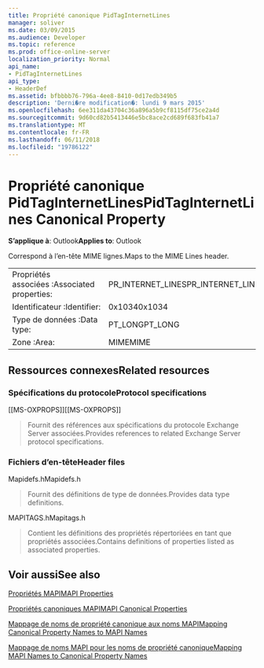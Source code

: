 ```yaml
---
title: Propriété canonique PidTagInternetLines
manager: soliver
ms.date: 03/09/2015
ms.audience: Developer
ms.topic: reference
ms.prod: office-online-server
localization_priority: Normal
api_name:
- PidTagInternetLines
api_type:
- HeaderDef
ms.assetid: bfbbbb76-796a-4ee8-8410-0d17edb349b5
description: 'Derni�re modification�: lundi 9 mars 2015'
ms.openlocfilehash: 6ee311da43704c36a896a5b9cf8115df75ce2a4d
ms.sourcegitcommit: 9d60cd82b5413446e5bc8ace2cd689f683fb41a7
ms.translationtype: MT
ms.contentlocale: fr-FR
ms.lasthandoff: 06/11/2018
ms.locfileid: "19786122"
---
```

# <a name="pidtaginternetlines-canonical-property"></a><span data-ttu-id="abc6e-103">Propriété canonique PidTagInternetLines</span><span class="sxs-lookup"><span data-stu-id="abc6e-103">PidTagInternetLines Canonical Property</span></span>

  
  
<span data-ttu-id="abc6e-104">**S’applique à**: Outlook</span><span class="sxs-lookup"><span data-stu-id="abc6e-104">**Applies to**: Outlook</span></span> 
  
<span data-ttu-id="abc6e-105">Correspond à l’en-tête MIME lignes.</span><span class="sxs-lookup"><span data-stu-id="abc6e-105">Maps to the MIME Lines header.</span></span>
  
|||
|:-----|:-----|
|<span data-ttu-id="abc6e-106">Propriétés associées :</span><span class="sxs-lookup"><span data-stu-id="abc6e-106">Associated properties:</span></span>  <br/> |<span data-ttu-id="abc6e-107">PR_INTERNET_LINES</span><span class="sxs-lookup"><span data-stu-id="abc6e-107">PR_INTERNET_LINES</span></span>  <br/> |
|<span data-ttu-id="abc6e-108">Identificateur :</span><span class="sxs-lookup"><span data-stu-id="abc6e-108">Identifier:</span></span>  <br/> |<span data-ttu-id="abc6e-109">0x1034</span><span class="sxs-lookup"><span data-stu-id="abc6e-109">0x1034</span></span>  <br/> |
|<span data-ttu-id="abc6e-110">Type de données :</span><span class="sxs-lookup"><span data-stu-id="abc6e-110">Data type:</span></span>  <br/> |<span data-ttu-id="abc6e-111">PT_LONG</span><span class="sxs-lookup"><span data-stu-id="abc6e-111">PT_LONG</span></span>  <br/> |
|<span data-ttu-id="abc6e-112">Zone :</span><span class="sxs-lookup"><span data-stu-id="abc6e-112">Area:</span></span>  <br/> |<span data-ttu-id="abc6e-113">MIME</span><span class="sxs-lookup"><span data-stu-id="abc6e-113">MIME</span></span>  <br/> |
   
## <a name="related-resources"></a><span data-ttu-id="abc6e-114">Ressources connexes</span><span class="sxs-lookup"><span data-stu-id="abc6e-114">Related resources</span></span>

### <a name="protocol-specifications"></a><span data-ttu-id="abc6e-115">Spécifications du protocole</span><span class="sxs-lookup"><span data-stu-id="abc6e-115">Protocol specifications</span></span>

<span data-ttu-id="abc6e-116">[[MS-OXPROPS]]</span><span class="sxs-lookup"><span data-stu-id="abc6e-116">[[MS-OXPROPS]]</span></span> 
  
> <span data-ttu-id="abc6e-117">Fournit des références aux spécifications du protocole Exchange Server associées.</span><span class="sxs-lookup"><span data-stu-id="abc6e-117">Provides references to related Exchange Server protocol specifications.</span></span>
    
### <a name="header-files"></a><span data-ttu-id="abc6e-118">Fichiers d’en-tête</span><span class="sxs-lookup"><span data-stu-id="abc6e-118">Header files</span></span>

<span data-ttu-id="abc6e-119">Mapidefs.h</span><span class="sxs-lookup"><span data-stu-id="abc6e-119">Mapidefs.h</span></span>
  
> <span data-ttu-id="abc6e-120">Fournit des définitions de type de données.</span><span class="sxs-lookup"><span data-stu-id="abc6e-120">Provides data type definitions.</span></span>
    
<span data-ttu-id="abc6e-121">MAPITAGS.h</span><span class="sxs-lookup"><span data-stu-id="abc6e-121">Mapitags.h</span></span>
  
> <span data-ttu-id="abc6e-122">Contient les définitions des propriétés répertoriées en tant que propriétés associées.</span><span class="sxs-lookup"><span data-stu-id="abc6e-122">Contains definitions of properties listed as associated properties.</span></span>
    
## <a name="see-also"></a><span data-ttu-id="abc6e-123">Voir aussi</span><span class="sxs-lookup"><span data-stu-id="abc6e-123">See also</span></span>



[<span data-ttu-id="abc6e-124">Propriétés MAPI</span><span class="sxs-lookup"><span data-stu-id="abc6e-124">MAPI Properties</span></span>](mapi-properties.md)
  
[<span data-ttu-id="abc6e-125">Propriétés canoniques MAPI</span><span class="sxs-lookup"><span data-stu-id="abc6e-125">MAPI Canonical Properties</span></span>](mapi-canonical-properties.md)
  
[<span data-ttu-id="abc6e-126">Mappage de noms de propriété canonique aux noms MAPI</span><span class="sxs-lookup"><span data-stu-id="abc6e-126">Mapping Canonical Property Names to MAPI Names</span></span>](mapping-canonical-property-names-to-mapi-names.md)
  
[<span data-ttu-id="abc6e-127">Mappage de noms MAPI pour les noms de propriété canonique</span><span class="sxs-lookup"><span data-stu-id="abc6e-127">Mapping MAPI Names to Canonical Property Names</span></span>](mapping-mapi-names-to-canonical-property-names.md)

